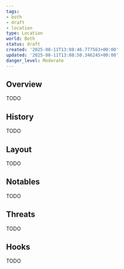 ```yaml
---
tags:
- both
- draft
- location
type: Location
world: Both
status: draft
created: '2025-08-11T13:08:46.777563+00:00'
updated: '2025-08-11T13:08:50.346245+00:00'
danger_level: Moderate
---
```



## Overview

TODO
## History

TODO
## Layout

TODO
## Notables

TODO
## Threats

TODO
## Hooks

TODO
